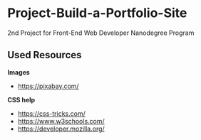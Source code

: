 # Project-Build-a-Portfolio-Site
2nd Project for Front-End Web Developer Nanodegree Program

## Used Resources
**Images**

- https://pixabay.com/

**CSS help**

- https://css-tricks.com/
- https://www.w3schools.com/
- https://developer.mozilla.org/
